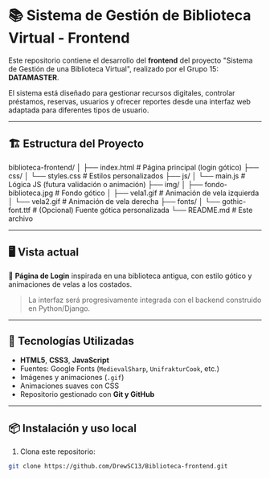 # 📚 Sistema de Gestión de Biblioteca Virtual - Frontend

Este repositorio contiene el desarrollo del **frontend** del proyecto "Sistema de Gestión de una Biblioteca Virtual", realizado por el Grupo 15: **DATAMASTER**.

El sistema está diseñado para gestionar recursos digitales, controlar préstamos, reservas, usuarios y ofrecer reportes desde una interfaz web adaptada para diferentes tipos de usuario.

---

## 🏗️ Estructura del Proyecto

biblioteca-frontend/
│
├── index.html # Página principal (login gótico)
├── css/
│ └── styles.css # Estilos personalizados
├── js/
│ └── main.js # Lógica JS (futura validación o animación)
├── img/
│ ├── fondo-biblioteca.jpg # Fondo gótico
│ ├── vela1.gif # Animación de vela izquierda
│ └── vela2.gif # Animación de vela derecha
├── fonts/
│ └── gothic-font.ttf # (Opcional) Fuente gótica personalizada
└── README.md # Este archivo


---

## 🖥️ Vista actual

🔐 **Página de Login** inspirada en una biblioteca antigua, con estilo gótico y animaciones de velas a los costados.

> La interfaz será progresivamente integrada con el backend construido en Python/Django.

---

## 🚀 Tecnologías Utilizadas

- **HTML5**, **CSS3**, **JavaScript**  
- Fuentes: Google Fonts (`MedievalSharp`, `UnifrakturCook`, etc.)  
- Imágenes y animaciones (`.gif`)  
- Animaciones suaves con CSS  
- Repositorio gestionado con **Git y GitHub**

---

## 📦 Instalación y uso local

1. Clona este repositorio:

```bash
git clone https://github.com/DrewSC13/Biblioteca-frontend.git

